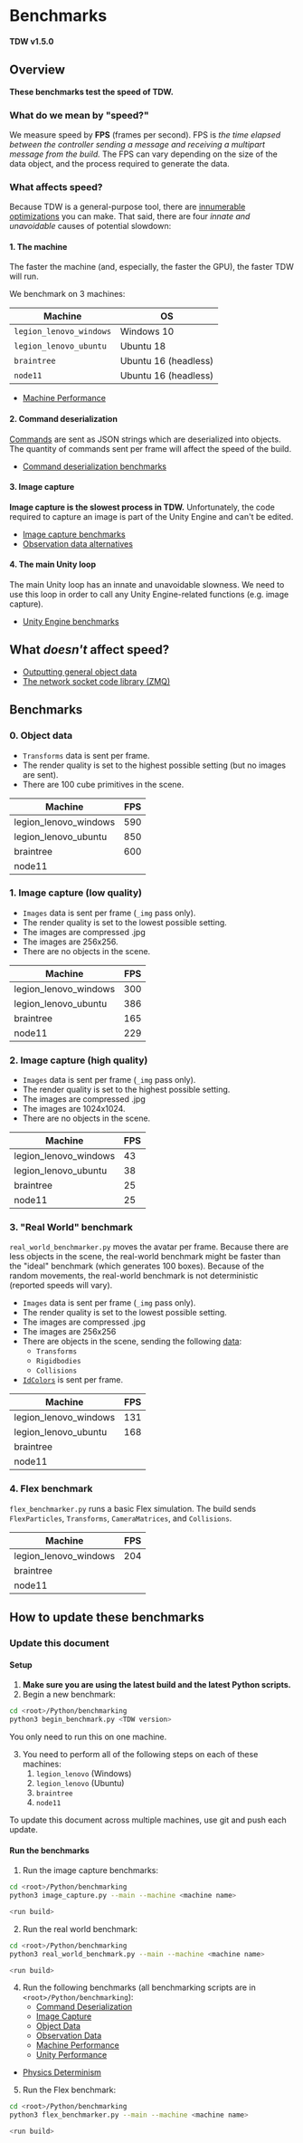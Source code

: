 # Benchmarks

#### TDW v1.5.0

## Overview

**These benchmarks test the speed of TDW.**

### What do we mean by "speed?"

We measure speed by **FPS** (frames per second). FPS is  _the time elapsed between the controller sending a message and receiving a multipart message from the build._ The FPS can vary depending on the size of the data object, and the process required to generate the data.

### What affects speed?

Because TDW is a general-purpose tool, there are [innumerable optimizations](performance_optimizations.md) you can make. That said, there are four _innate and unavoidable_ causes of potential slowdown: 

#### 1. The machine

The faster the machine (and, especially, the faster the GPU), the faster TDW will run.

We benchmark on 3 machines:

| Machine                 | OS                   |
| ----------------------- | -------------------- |
| `legion_lenovo_windows` | Windows 10           |
| `legion_lenovo_ubuntu`  | Ubuntu 18            |
| `braintree`             | Ubuntu 16 (headless) |
| `node11`                | Ubuntu 16 (headless) |

- [Machine Performance](machine_performance.md)

#### 2. Command deserialization

[Commands](../api/command_api_guide.md) are sent as JSON strings which are deserialized into objects. The quantity of commands sent per frame will affect the speed of the build.

- [Command deserialization benchmarks](command_deserialization.md)

#### 3. Image capture

**Image capture is the slowest process in TDW.** Unfortunately, the code required to capture an image is part of the Unity Engine and can't be edited.

- [Image capture benchmarks](image_capture.md)
- [Observation data alternatives](observation_data.md)

#### 4. The main Unity loop

The main Unity loop has an innate and unavoidable slowness. We need to use this loop in order to call any Unity Engine-related functions (e.g. image capture).

- [Unity Engine benchmarks](unity_loop.md)

## What _doesn't_ affect speed?

- [Outputting general object data](object_data.md)
- [The network socket code library (ZMQ)](unity_loop.md) 

## Benchmarks

### 0. Object data

- `Transforms` data is sent per frame.
- The render quality is set to the highest possible setting (but no images are sent).
- There are 100 cube primitives in the scene.

| Machine       | FPS                |
| ------------- | ------------------ |
| legion_lenovo_windows |  590 |
| legion_lenovo_ubuntu | 850 |
| braintree     | 600 |
| node11        |  |

### 1. Image capture (low quality)

- `Images` data is sent per frame (`_img` pass only).
- The render quality is set to the lowest possible setting.
- The images are compressed .jpg
- The images are 256x256.
- There are no objects in the scene.

| Machine               | FPS                            |
| --------------------- | ------------------------------ |
| legion_lenovo_windows | 300 |
| legion_lenovo_ubuntu  | 386  |
| braintree             | 165           |
| node11                | 229              |

### 2. Image capture (high quality)

- `Images` data is sent per frame (`_img` pass only).
- The render quality is set to the highest possible setting.
- The images are compressed .jpg
- The images are 1024x1024.
- There are no objects in the scene.

| Machine       | FPS                    |
| ------------- | ---------------------- |
| legion_lenovo_windows | 43 |
| legion_lenovo_ubuntu | 38 |
| braintree     | 25 |
| node11        | 25    |

### 3. "Real World" benchmark

`real_world_benchmarker.py` moves the avatar per frame. Because there are less objects in the scene, the real-world benchmark might be faster than the "ideal" benchmark (which generates 100 boxes). Because of the random movements, the real-world benchmark is not deterministic (reported speeds will vary).

- `Images` data is sent per frame (`_img` pass only).
- The render quality is set to the lowest possible setting.
- The images are compressed .jpg
- The images are 256x256
- There are objects in the scene, sending the following [data](../api/output_data.md):
	- `Transforms`
	- `Rigidbodies`
	- `Collisions`
- [`IdColors`](observation_data.md) is sent per frame.

| Machine               | FPS                               |
| --------------------- | --------------------------------- |
| legion_lenovo_windows | 131 |
| legion_lenovo_ubuntu  | 168  |
| braintree             |              |
| node11                |                 |

### 4. Flex benchmark

`flex_benchmarker.py` runs a basic Flex simulation. The build sends `FlexParticles`, `Transforms`, `CameraMatrices`, and `Collisions`.

| Machine               | FPS                               |
| --------------------- | --------------------------------- |
| legion_lenovo_windows | 204 |
| braintree             |              |
| node11                |                 |

## How to update these benchmarks

### Update this document

#### Setup

1. **Make sure you are using the latest build and the latest Python scripts.**
2. Begin a new benchmark:

```bash
cd <root>/Python/benchmarking
python3 begin_benchmark.py <TDW version>
```

You only need to run this on one machine.

3. You need to perform all of the following steps on each of these machines:
	1. `legion_lenovo` (Windows)
	2. `legion_lenovo` (Ubuntu)
	3. `braintree`
	4. `node11`

To update this document across multiple machines, use git and push each update.

#### Run the benchmarks

1. Run the image capture benchmarks:

```bash
cd <root>/Python/benchmarking
python3 image_capture.py --main --machine <machine name>
```

```bash
<run build>
```

2. Run the real world benchmark:

```bash
cd <root>/Python/benchmarking
python3 real_world_benchmark.py --main --machine <machine name>
```

```bash
<run build>
```

4. Run the following benchmarks (all benchmarking scripts are in `<root>/Python/benchmarking`):
	- [Command Deserialization](command_deserialization.md)
	- [Image Capture](image_capture.md)
	- [Object Data](object_data.md)
	- [Observation Data](observation_data.md)
	- [Machine Performance](machine_performance.md)
	- [Unity Performance](unity_loop.md)
- [Physics Determinism](determinism.md)
	
5. Run the Flex benchmark:

```bash
cd <root>/Python/benchmarking
python3 flex_benchmarker.py --main --machine <machine name>
```

```bash
<run build>
```